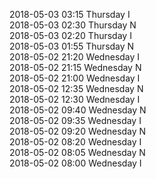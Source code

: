 2018-05-03 03:15 Thursday  I  
2018-05-03 02:30 Thursday  N  
2018-05-03 02:20 Thursday  I  
2018-05-03 01:55 Thursday  N  
2018-05-02 21:20 Wednesday  I  
2018-05-02 21:15 Wednesday  N  
2018-05-02 21:00 Wednesday  I  
2018-05-02 12:35 Wednesday  N  
2018-05-02 12:30 Wednesday  I  
2018-05-02 09:40 Wednesday  N  
2018-05-02 09:35 Wednesday  I  
2018-05-02 09:20 Wednesday  N  
2018-05-02 08:20 Wednesday  I  
2018-05-02 08:05 Wednesday  N  
2018-05-02 08:00 Wednesday  I  
